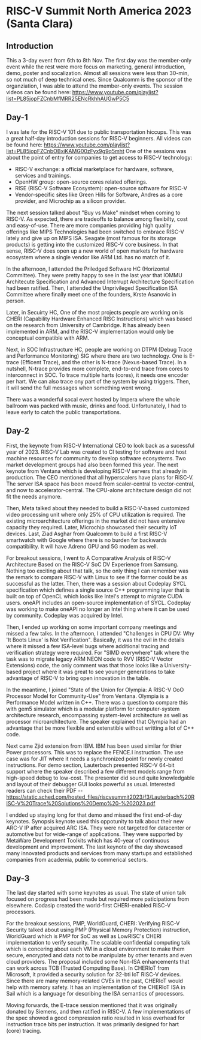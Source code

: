 # RISC-V Summit North America 2023 (Santa Clara)
## Introduction
This a 3-day event from 6th to 8th Nov. The first day was the member-only event while the rest were more focus on marketing, general introduction, demo, poster and socalization. Almost all sessions were less than 30-min, so not much of deep technical ones. Since Qualcomm is the sponsor of the organziation, I was able to attend the member-only events. The session videos can be found here: https://www.youtube.com/playlist?list=PL85jopFZCnbMfMRR25ENcRkhhAUGwP5C5
## Day-1
I was late for the RISC-V 101 due to public transportation hiccups. This was a great half-day introduction sessions for RISC-V beginners. All videos can be found here: https://www.youtube.com/playlist?list=PL85jopFZCnbOBxiKAMG00zFyx9g9q5mht One of the sessions was about the point of entry for companies to get access to RISC-V technology:
- RISC-V exchange: a official marketplace for hardware, software, services and trainings.
- OpenHW group: open-source cores related offerings.
- RISE (RISC-V Software Ecosystem): open-source software for RISC-V
- Vendor-specific sites like Green Hills for Software, Andres as a core provider, and Microchip as a silicon provider.

The next session talked about "Buy vs Make" mindset when coming to RISC-V. As expected, there are tradeoffs to balance among flexibilty, cost and easy-of-use. There are more companies providing high quality offerings like MIPS Technologies had been switched to embrace RISC-V lately and give up on MIPS ISA. Seagate (most famous for its storage products) is getting into the customized RISC-V core business. In that sense, RISC-V does open up a new world of open markets for hardware ecosystem where a single vendor like ARM Ltd. has no match of it.

In the afternoon, I attended the Priledged Software HC (Horizontal Committee). They were pretty happy to see in the last year that IOMMU Architecute Specification and Advanced Interrupt Architecture Specification had been ratified. Then, I attended the Unprivileged Specification ISA Committee where finally meet one of the founders, Krste Asanovic in person.

Later, in Secuirty HC, One of the most projects people are working on is CHERI (Capability Hardware Enhanced RISC Instructions) which was based on the research from University of Cambridge. It has already been implemented in ARM, and the RISC-V implementation would only be conceptual compatible with ARM.

Next, in SOC Infrastructure HC, people are working on DTPM (Debug Trace and Performance Monitoring) SIG where there are two technology. One is E-trace (Efficent Trace), and the other is N-trace (Nexus-based Trace). In a nutshell, N-trace provides more complete, end-to-end trace from cores to interconnect in SOC. To trace multiple harts (cores), it needs one encoder per hart. We can also trace ony part of the system by using triggers. Then, it will send the full messages when something went wrong.

There was a wonderful socal event hosted by Impera where the whole ballroom was packed with music, drinks and food. Unfortunately, I had to leave early to catch the public transportations.
## Day-2
First, the keynote from RISC-V International CEO to look back as a sucessful year of 2023. RISC-V Lab was created to CI testing for software and host machine resources for community to develop software ecosystems. Two market development groups had also been formed this year. The next keynote from Ventana which is developing RISC-V servers that already in production. The CEO mentioned that all hyperscalers have plans for RISC-V. The server ISA space has been moved from scaler-central to vector-central, and now to accelerator-central. The CPU-alone architecture design did not fit the needs anymore.

Then, Meta talked about they needed to build a RISC-V-based customized video processing unit where only 25% of CPU utilization is required. The existing microarchitecture offerings in the market did not have entensive capacity they required. Later, Microchip showcased their security IoT devices. Last, Ziad Asghar from Qualcomm to build a first RISC-V smartwatch with Google where there is no burden for backwards compatibility. It will have Adreno GPU and 5G modem as well.

For breakout sessions, I went to A Comparative Analysis of RISC-V Architecture Based on the RISC-V SoC DV Experience from Samsung. Nothing too exciting about that talk, so the only thing I can remember was the remark to compare RISC-V with Linux to see if the former could be as successful as the latter. Then, there was a session about Codeplay SYCL specification which defines a single source C++ programming layer that is built on top of OpenCL which looks like Intel's attempt to migrate CUDA users. oneAPI includes an open-source implementation of SYCL. Codeplay was working to make oneAPI no longer an Intel thing where it can be used by community. Codeplay was acquired by Intel.

Then, I ended up working on some important company meetings and missed a few talks. In the afternoon, I attended "Challenges in CPU DV: Why 'It Boots Linux' is Not Verification". Basically, it was the evil in the details where it missed a few ISA-level bugs where additional tracing and verification strategy were required. For "SIMD everywhere" talk where the task was to migrate legacy ARM NEON code to RVV (RISC-V Vector Extensions) code, the only comment was that those looks like a University-based project where it was great to see younger generations to take advantage of RISC-V to bring open innovation in the table.

In the meantime, I joined "State of the Union for Olympia: A RISC-V OoO Processor Model for Community-Use" from Ventana. Olympia is a Performance Model written in C++. There was a question to compare this with gem5 simulator which is a modular platform for computer-system architecture research, encompassing system-level architecture as well as processor microarchitecture. The speaker explained that Olympia had an advantage that be more flexible and extenstible without writting a lot of C++ code.

Next came Zjid extension from IBM. IBM has been used similar for thier Power processors. This was to replace the FENCE.I instruction. The use case was for JIT where it needs a synchronized point for newly created instructions. For demo section, Lauterbach presented RISC-V 64-bit support where the speaker described a few different models range from high-speed debug to low-cost. The presenter did sound quite knowledgable and layout of their debugger GUI looks powerful as usual. Interested readers can check their PDF --https://static.sched.com/hosted_files/riscvsummit2023/f3/Lauterbach%20RISC-V%20Trace%20Solutions%20Demo%20-%202023.pdf

I endded up staying long for that demo and missed the first end-of-day keynotes. Synopsis keynote used this oppotunity to talk about their new ARC-V IP after acquired ARC ISA. They were not targeted for datacenter or automotive but for wide-range of applications. They were supported by MetaWare Development Toolkits which has 40-year of continuous development and improvement. The last keynote of the day showcased many innovated products and services from many startups and established companies from academia, public to commerical sectors.
## Day-3
The last day started with some keynotes as usual. The state of union talk focused on progress had been made but required more paticipations from elsewhere. Codasip created the world-first CHERI-enabled RISC-V processors.

For the breakout sessions, PMP, WorldGuard, CHERI: Verifying RISC-V Security talked about using PMP (Physical Memory Protection) instruction, WorldGuard which is PMP for SoC as well as LowRISC's CHERI implementation to verify security. The scalable confidential computing talk which is concering about each VM in a cloud environment to make them secure, encrypted and data not to be manipulate by other tenants and even cloud providers. The proposal included some Non-ISA enhancements that can work across TCB (Trusted Computing Base). In CHERIoT from Microsoft, it provided a security solution for 32-bti IoT RISC-V devices. Since there are many memory-related CVEs in the past, CHERIoT would help with memory safety. It has an implementation of the CHERIoT ISA in Sail which is a language for describing the ISA semantics of processors.

Moving forwards, the E-trace session mentioned that it was originally donated by Siemens, and then ratified in RISC-V. A few implementations of the spec showed a good compression ratio resulted in less overhead for instruction trace bits per instruction. It was primarily designed for hart (core) tracing.
